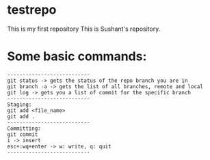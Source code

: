 # testrepo
This is my first repository
This is Sushant's repository.

# Some basic commands:
```
---------------------------
git status -> gets the status of the repo branch you are in
git branch -a -> gets the list of all branches, remote and local
git log -> gets you a list of commit for the specific branch
---------------------------
Staging:
git add <file_name>
git add .
---------------------------
Committing:
git commit
i -> insert
esc+:wq+enter -> w: write, q: quit
---------------------------
```
